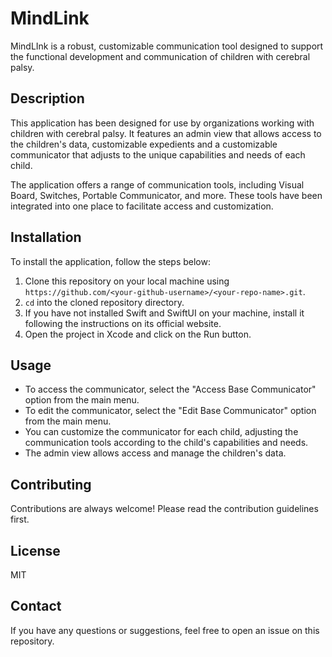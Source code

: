 # MindLink 

MindLInk is a robust, customizable communication tool designed to support the functional development and communication of children with cerebral palsy.

## Description

This application has been designed for use by organizations working with children with cerebral palsy. It features an admin view that allows access to the children's data, customizable expedients and a customizable communicator that adjusts to the unique capabilities and needs of each child.

The application offers a range of communication tools, including Visual Board, Switches, Portable Communicator, and more. These tools have been integrated into one place to facilitate access and customization.

## Installation

To install the application, follow the steps below:

1. Clone this repository on your local machine using `https://github.com/<your-github-username>/<your-repo-name>.git`.
2. `cd` into the cloned repository directory.
3. If you have not installed Swift and SwiftUI on your machine, install it following the instructions on its official website.
4. Open the project in Xcode and click on the Run button.

## Usage

- To access the communicator, select the "Access Base Communicator" option from the main menu.
- To edit the communicator, select the "Edit Base Communicator" option from the main menu.
- You can customize the communicator for each child, adjusting the communication tools according to the child's capabilities and needs.
- The admin view allows access and manage the children's data.

## Contributing

Contributions are always welcome! Please read the contribution guidelines first.

## License

MIT

## Contact

If you have any questions or suggestions, feel free to open an issue on this repository.
